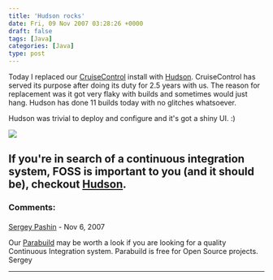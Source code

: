 ```yaml
---
title: 'Hudson rocks'
date: Fri, 09 Nov 2007 03:28:26 +0000
draft: false
tags: [Java]
categories: [Java]
type: post
---
```


Today I replaced our [CruiseControl](http://cruisecontrol.sourceforge.net/) install with [Hudson](https://hudson.dev.java.net/). CruiseControl has served its purpose after doing its duty for 2.5 years with us. The reason for replacement was it got very flaky with builds and sometimes would just hang. Hudson has done 11 builds today with no glitches whatsoever.

Hudson was trivial to deploy and configure and it's got a shiny UI. :)

[![](http://hudson.gotdns.com/wiki//download/attachments/753667/1.png)](http://hudson.gotdns.com/wiki//download/attachments/753667/1.png)

If you're in search of a continuous integration system, FOSS is important to you (and it should be), checkout [Hudson](http://hudson.gotdns.com/wiki/display/HUDSON/Meet+Hudson).
---
### Comments:
#### 
[Sergey Pashin](http://www.viewtier.com "spashin@viewtier.com") - <time datetime="2007-11-10 17:22:29">Nov 6, 2007</time>

Our [Parabuild](http://www.viewtier.com) may be worth a look if you are looking for a quality Continuous Integration system. Parabuild is free for Open Source projects. Sergey
<hr />
